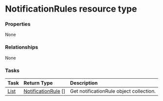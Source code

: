 # NotificationRules resource type



### Properties
None

### Relationships
None


### Tasks

| Task		   | Return Type	|Description|
|:---------------|:--------|:----------|
|[List](../api/notificationrule_list.md) | [NotificationRule](notificationrule.md) [] |Get notificationRule object collection. |

<!-- uuid: ddf95490-b31d-413c-9753-0aac836b76e6
2015-10-12 23:28:11 UTC -->